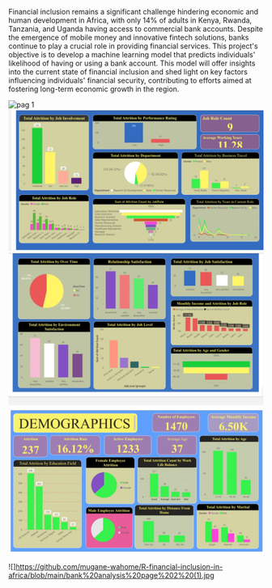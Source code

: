 Financial inclusion remains a significant challenge hindering economic and human development in Africa, with only 14% of adults in Kenya, Rwanda, Tanzania, and Uganda having access to commercial bank accounts. Despite the emergence of mobile money and innovative fintech solutions, banks continue to play a crucial role in providing financial services. This project's objective is to develop a machine learning model that predicts individuals' likelihood of having or using a bank account. This model will offer insights into the current state of financial inclusion and shed light on key factors influencing individuals' financial security, contributing to efforts aimed at fostering long-term economic growth in the region.


![pag 1](https://github.com/mugane-wahome/R-financial-inclusion-in-africa/blob/main/bank%20analysis%20page%202%20(1).jpg)
![page 2](https://github.com/mugane-wahome/HR-employee-attrition/blob/main/page%202.jpg)
![page 3](https://github.com/mugane-wahome/HR-employee-attrition/blob/main/page%203.jpg)
![page 4](https://github.com/mugane-wahome/HR-employee-attrition/blob/main/page%201.jpg)



![]https://github.com/mugane-wahome/R-financial-inclusion-in-africa/blob/main/bank%20analysis%20page%202%20(1).jpg
